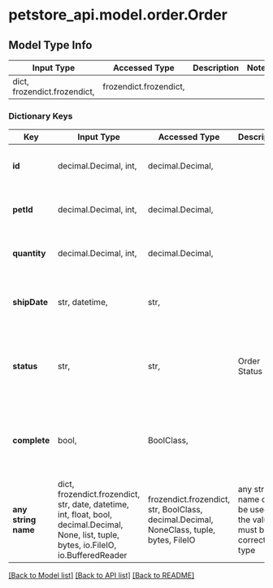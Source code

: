 # petstore_api.model.order.Order

## Model Type Info
Input Type | Accessed Type | Description | Notes
------------ | ------------- | ------------- | -------------
dict, frozendict.frozendict,  | frozendict.frozendict,  |  | 

### Dictionary Keys
Key | Input Type | Accessed Type | Description | Notes
------------ | ------------- | ------------- | ------------- | -------------
**id** | decimal.Decimal, int,  | decimal.Decimal,  |  | [optional] value must be a 64 bit integer
**petId** | decimal.Decimal, int,  | decimal.Decimal,  |  | [optional] value must be a 64 bit integer
**quantity** | decimal.Decimal, int,  | decimal.Decimal,  |  | [optional] value must be a 32 bit integer
**shipDate** | str, datetime,  | str,  |  | [optional] value must conform to RFC-3339 date-time
**status** | str,  | str,  | Order Status | [optional] must be one of ["placed", "approved", "delivered", ] 
**complete** | bool,  | BoolClass,  |  | [optional] if omitted the server will use the default value of False
**any string name** | dict, frozendict.frozendict, str, date, datetime, int, float, bool, decimal.Decimal, None, list, tuple, bytes, io.FileIO, io.BufferedReader | frozendict.frozendict, str, BoolClass, decimal.Decimal, NoneClass, tuple, bytes, FileIO | any string name can be used but the value must be the correct type | [optional]

[[Back to Model list]](../../README.md#documentation-for-models) [[Back to API list]](../../README.md#documentation-for-api-endpoints) [[Back to README]](../../README.md)

